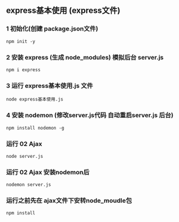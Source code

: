 ## express基本使用  (express文件)
### 1 初始化(创建 package.json文件)  
``npm init -y``
### 2 安装 express (生成 node_modules)  模拟后台 server.js
``npm i express`` 
### 3 运行 express基本使用.js 文件  
`` node express基本使用.js ``
### 4 安装 nodemon (修改server.js代码  自动重启server.js 后台)
`` npm install nodemon -g ``

### 运行 02 Ajax
`` node server.js ``
### 运行 02 Ajax 安装nodemon后
`` nodemon server.js ``


### 运行之前先在 ajax文件下安转node_moudle包
`` npm install ``


